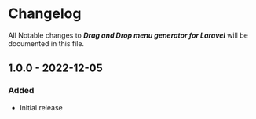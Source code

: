 # Changelog

All Notable changes to _**Drag and Drop menu generator for Laravel**_ will be documented in this file.

## 1.0.0 - 2022-12-05

### Added
- Initial release